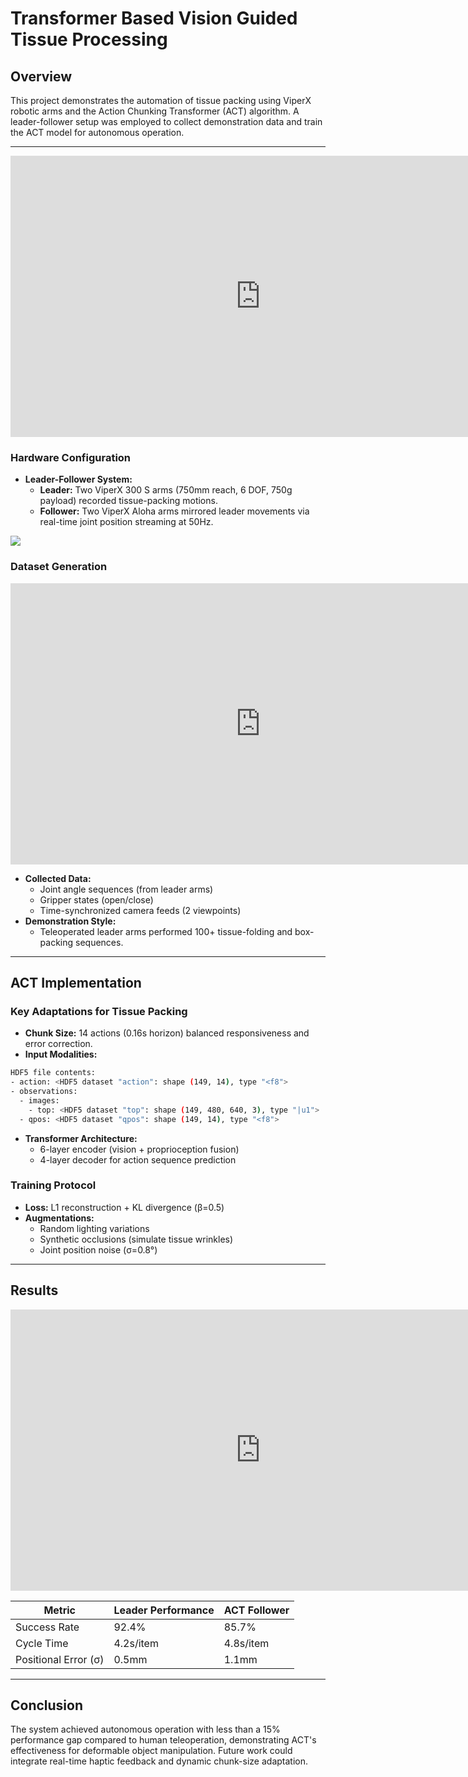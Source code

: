 # Transformer Based Vision Guided Tissue Processing 


## Overview

This project demonstrates the automation of tissue packing using ViperX robotic arms and the Action Chunking Transformer (ACT) algorithm. A leader-follower setup was employed to collect demonstration data and train the ACT model for autonomous operation.

---

<iframe width="800" height="450" src="https://www.youtube.com/embed/wSUKQ9oEjRM?autoplay=1&loop=1&mute=1&controls=0&playlist=wSUKQ9oEjRM" frameborder="0" allow="accelerometer; autoplay; clipboard-write; encrypted-media; gyroscope; picture-in-picture" allowfullscreen></iframe>


### Hardware Configuration

- **Leader-Follower System:**
  - **Leader:** Two ViperX 300 S arms (750mm reach, 6 DOF, 750g payload) recorded tissue-packing motions.
  - **Follower:** Two ViperX Aloha arms mirrored leader movements via real-time joint position streaming at 50Hz.



![](rviz.png)

### Dataset Generation

<iframe width="800" height="450" src="https://www.youtube.com/embed/DFfgFL4TLUU?autoplay=1&loop=1&mute=1&controls=0&playlist=DFfgFL4TLUU" frameborder="0" allow="accelerometer; autoplay; clipboard-write; encrypted-media; gyroscope; picture-in-picture" allowfullscreen></iframe>

- **Collected Data:**
  - Joint angle sequences (from leader arms)
  - Gripper states (open/close)
  - Time-synchronized camera feeds (2 viewpoints)
- **Demonstration Style:**
  - Teleoperated leader arms performed 100+ tissue-folding and box-packing sequences.

---

## ACT Implementation

### Key Adaptations for Tissue Packing

- **Chunk Size:** 14 actions (0.16s horizon) balanced responsiveness and error correction.
- **Input Modalities:**
```bash
HDF5 file contents:
- action: <HDF5 dataset "action": shape (149, 14), type "<f8">
- observations:
  - images:
    - top: <HDF5 dataset "top": shape (149, 480, 640, 3), type "|u1">
  - qpos: <HDF5 dataset "qpos": shape (149, 14), type "<f8">
```
- **Transformer Architecture:**
  - 6-layer encoder (vision + proprioception fusion)
  - 4-layer decoder for action sequence prediction

### Training Protocol

- **Loss:** L1 reconstruction + KL divergence (β=0.5)
- **Augmentations:**
  - Random lighting variations
  - Synthetic occlusions (simulate tissue wrinkles)
  - Joint position noise (σ=0.8°)

---

## Results

<iframe width="800" height="450" src="https://www.youtube.com/embed/n-uuXvmBmFk?autoplay=1&loop=1&mute=1&controls=0&playlist=n-uuXvmBmFk" frameborder="0" allow="accelerometer; autoplay; clipboard-write; encrypted-media; gyroscope; picture-in-picture" allowfullscreen></iframe>

| Metric                | Leader Performance | ACT Follower   |
|-----------------------|-------------------|---------------|
| Success Rate          | 92.4%             | 85.7%         |
| Cycle Time            | 4.2s/item         | 4.8s/item     |
| Positional Error (σ)  | 0.5mm             | 1.1mm         |


---

## Conclusion

The system achieved autonomous operation with less than a 15% performance gap compared to human teleoperation, demonstrating ACT's effectiveness for deformable object manipulation. Future work could integrate real-time haptic feedback and dynamic chunk-size adaptation.
